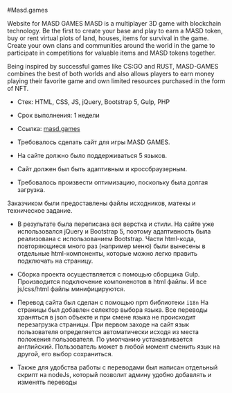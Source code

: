 
#Masd.games

Website for MASD GAMES
MASD is a multiplayer 3D game with blockchain technology. Be the first to create your base and play to earn a MASD token, buy or rent virtual plots of land, houses, items for survival in the game. Create your own clans and communities around the world in the game to participate in competitions for valuable items and MASD tokens together.

Being inspired by successful games like CS:GO and RUST, MASD-GAMES combines the best of both worlds and also allows players to earn money playing their favorite game and own limited resources purchased in the form of NFT.

- Стек: HTML, CSS, JS, jQuery, Bootstrap 5, Gulp, PHP
- Срок выполнения: 1 недели
- Ссылка: [masd.games](https://masd.games/)

- Требовалось сделать сайт для игры MASD GAMES.
- На сайте должно было поддерживаться 5 языков.
- Сайт должен был быть адаптивным и кроссбраузерным.
- Требовалось произвести оптимизацию, поскольку была долгая загрузка.

Заказчиком были предоставлены файлы исходников, матекы и техническое задание.

- В результате была переписана вся верстка и стили. На сайте уже использовался jQuery и Bootstrap 5, поэтому адаптивность была реализована с использованием Bootstrap.
Части html-кода, повторяющиеся много раз (например меню) были вынесены в отдельные html-компоненты, которые можно легко править подключать на страницу.

- Сборка проекта осуществляется с помощью сборщика Gulp.
Производится подключение компоненотов в html файлы. И все js/css/html файлы минифицируются.

- Перевод сайта был сделан с помощью npm библиотеки `i18n`
На страницы был добавлен селектор выбора языка. Все переводы храняться в json объекте и при смене языка не происходит перезагрузка страницы.
При первом заходе на сайт язык пользователя определяется автоматически исходя из места положения пользователя. По умолчанию устанавливается английский.
Пользователь может в любой момент сменить язык на другой, его выбор сохраниться.

- Также для удобства работы с переводами был написан отдельный скрипт на nodeJs, который позволит админу удобно добавлять и изменять переводы
